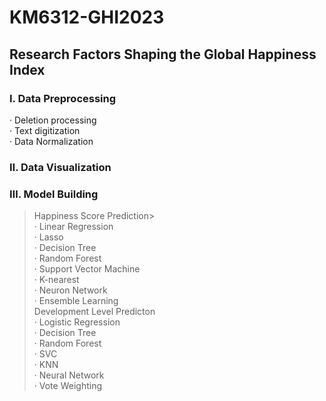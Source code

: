 # KM6312-GHI2023
## **Research Factors Shaping the Global Happiness Index**<br>
### **Ⅰ. Data Preprocessing**<br>
· Deletion processing<br>
· Text digitization<br>
· Data Normalization<br>
### **Ⅱ. Data Visualization**<br>
### **Ⅲ. Model Building**<br>
> Happiness Score Prediction> <br>
· Linear Regression<br>
· Lasso<br>
· Decision Tree<br>
· Random Forest<br>
· Support Vector Machine<br>
· K-nearest<br>
· Neuron Network<br>
· Ensemble Learning<br>
> Development Level Predicton<br>
· Logistic Regression<br>
· Decision Tree<br>
· Random Forest<br>
· SVC<br>
· KNN<br>
· Neural Network<br>
· Vote Weighting<br>
